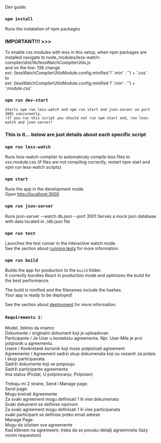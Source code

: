 Dev guide:

### `npm install`

Runs the instalation of npm packages

### IMPORTANT!!! >>> 
To enable css modules with less in this setup, when npm packages are installed navigate to node_modules/less-watch-compiler/dist/lib/lessWatchCompilerUtils.js  
    and on the line: 138 change  
        ext: (lessWatchCompilerUtilsModule.config.minified ? '.min' : '') + '.css'  
    to  
        ext: (lessWatchCompilerUtilsModule.config.minified ? '.min' : '') + '.module.css'
    
### `npm run dev-start`
    Starts npm run less-watch and npm run start and json-server on port 3001 concurently.
    !If you run this script you should not run npm start and, run less-watch and json-server!



### This is it... below are just details about each specific script


### `npm run less-watch`

Runs less-watch-compiler to automaticaly compile less files to xxx.module.css
(if files are not compiling correctly, restart npm start and npm run less-watch scripts)

### `npm start`

Runs the app in the development mode.<br />
Open [http://localhost:3000](http://localhost:3000)

### `npm run json-server`

Runs json-server --watch db.json --port 3001
Serves a mock json database with data located in ./db.json file

### `npm run test`

Launches the test runner in the interactive watch mode.<br />
See the section about [running tests](https://facebook.github.io/create-react-app/docs/running-tests) for more information.

### `npm run build`

Builds the app for production to the `build` folder.<br />
It correctly bundles React in production mode and optimizes the build for the best performance.

The build is minified and the filenames include the hashes.<br />
Your app is ready to be deployed!

See the section about [deployment](https://facebook.github.io/create-react-app/docs/deployment) for more information.

### `Requirements 1`:

Model, želimo da imamo:  
Dokumente / originalni dokument koji je uploadovan  
Participante / Je User u kontekstu agreementa. Npr. User Mile je prvi potpisnik u agreementu.  
Usere / Konkretank korisnik koji moze potpisivati agreement  
Agreemente / Agreement sadrzi skup dokumenata koji su vezanih za potpis i skup participanata.  
Sadrži dokumente koji se potpisuju  
Sadrži participante agreementa  
Ima status (Poslat, U potpisivanju, Potpisan)  
  
Trebaju mi 2 strane, Send i Manage page.  
Send page:  
Mogu kreirati Agreemente  
Za svaki agreement mogu definisati 1 ili vise dokumenata  
Svaki dokument se definise nazivom  
Za svaki agreement mogu definisati 1 ili vise participanata  
svaki participant se definise preko email adrese  
Manage Page:  
Mogu da izlistam sve agreemente  
Kad kliknem na agremeent, treba da se povuku detalji agreemneta (lazy novim requestom)  
<!-- 
### `yarn eject`

**Note: this is a one-way operation. Once you `eject`, you can’t go back!**

If you aren’t satisfied with the build tool and configuration choices, you can `eject` at any time. This command will remove the single build dependency from your project.

Instead, it will copy all the configuration files and the transitive dependencies (webpack, Babel, ESLint, etc) right into your project so you have full control over them. All of the commands except `eject` will still work, but they will point to the copied scripts so you can tweak them. At this point you’re on your own.

You don’t have to ever use `eject`. The curated feature set is suitable for small and middle deployments, and you shouldn’t feel obligated to use this feature. However we understand that this tool wouldn’t be useful if you couldn’t customize it when you are ready for it.

## Learn More

You can learn more in the [Create React App documentation](https://facebook.github.io/create-react-app/docs/getting-started).

To learn React, check out the [React documentation](https://reactjs.org/).

### Code Splitting

This section has moved here: https://facebook.github.io/create-react-app/docs/code-splitting

### Analyzing the Bundle Size

This section has moved here: https://facebook.github.io/create-react-app/docs/analyzing-the-bundle-size

### Making a Progressive Web App

This section has moved here: https://facebook.github.io/create-react-app/docs/making-a-progressive-web-app

### Advanced Configuration

This section has moved here: https://facebook.github.io/create-react-app/docs/advanced-configuration

### Deployment

This section has moved here: https://facebook.github.io/create-react-app/docs/deployment

### `yarn build` fails to minify

This section has moved here: https://facebook.github.io/create-react-app/docs/troubleshooting#npm-run-build-fails-to-minify -->
